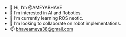 - 👋 Hi, I’m @AMEYABHAVE
- 👀 I’m interested in AI and Robotics.
- 🌱 I’m currently learning ROS neotic.
- 💞️ I’m looking to collaborate on robot implementations.
- 📫 bhaveameya38@gmail.com


